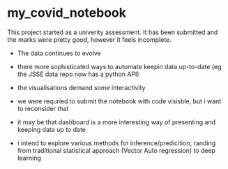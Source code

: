 # my_covid_notebook

This project started as a univerity assessment. It has been submitted and the marks were pretty good, however it feels incomplete.

- The data continues to evolve
- there more sophisticated ways to automate keepin data up-to-date (eg the JSSE data repo now has a python API)
- the visualisations demand some interactivity
- we were requried to submit the notebook with code visisble, but i want to reconsider that
- it may be that dashboard is a more interesting way of presenting and keeping data up to date

- i intend to explore various methods for inference/predicition, randing from traditional statistical approach (Vector Auto regression) to deep learning
